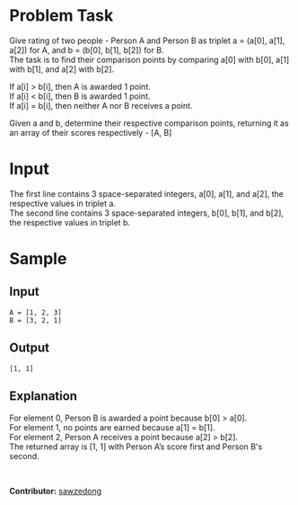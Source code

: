# Problem Task
Give rating of two people - Person A and Person B as triplet a = (a[0], a[1], a[2]) for A, and b = (b[0], b[1], b[2]) for B.  
The task is to find their comparison points by comparing a[0] with b[0], a[1] with b[1], and a[2] with b[2].

If a[i] > b[i], then A is awarded 1 point.  
If a[i] < b[i], then B is awarded 1 point.  
If a[i] = b[i], then neither A nor B receives a point.  

Given a and b, determine their respective comparison points, returning it as an array of their scores respectively - [A, B]

# Input
The first line contains 3 space-separated integers, a[0], a[1], and a[2], the respective values in triplet a.  
The second line contains 3 space-separated integers, b[0], b[1], and b[2], the respective values in triplet b.

# Sample
## Input
```
A = [1, 2, 3]
B = [3, 2, 1]
```
## Output
```
[1, 1]
```
## Explanation
For element 0, Person B is awarded a point because b[0] > a[0].  
For element 1, no points are earned because a[1] = b[1].  
For element 2, Person A receives a point because a[2] > b[2].  
The returned array is [1, 1] with Person A’s score first and Person B's second.

<br>

**Contributor:** [sawzedong](github.com/sawzedong)